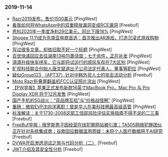 ### 2019-11-14

* [Razr2019发布，售价1500美元](https://www.pingwest.com/w/197712) [PingWest]
* [看我如何将WhatsApp中的双重释放漏洞变成RCE漏洞](https://www.freebuf.com/articles/network/217078.html) [Freebuf]
* [思科2020年一季度净利29亿美元，同比下降18%](https://www.pingwest.com/w/197705) [PingWest]
* [Shopee 11.11成为东南亚电商首选：首次推出AR游戏，打造沉浸式游戏购物](https://www.pingwest.com/w/197709) [PingWest]
* [写过很多文章，却依旧取不好一个标题](https://www.pingwest.com/a/197019) [PingWest]
* [百世快递回应去往湖南13吨包裹烧毁：七千余件，正在补发](https://www.pingwest.com/w/197703) [PingWest]
* [滴滴升级快车拼车，它与即将试运行的顺风车存在7大区别](https://www.pingwest.com/w/197702) [PingWest]
* [旷视科技联合创始人唐文斌退出子公司法定代表人、董事等职位](https://www.pingwest.com/w/197699) [PingWest]
* [疑似Group123 （APT37）针对中韩外贸人士的攻击活动分析](https://www.freebuf.com/news/218260.html) [Freebuf]
* [Moto Razr折叠屏翻盖机FCC认证照片流出](https://www.pingwest.com/w/197695) [PingWest]
* [【PW早报】苹果正式发布新款16英寸MacBook Pro，Mac Pro 与 Pro Display XDR 将于12月发售](https://www.pingwest.com/w/197675) [PingWest]
* [国产手机的5G战火：“双品牌互掐”与“价格战怪圈”](https://www.pingwest.com/a/196435) [PingWest]
* [重磅：微软EVP沈向洋离职！曾是华人在美科技圈最高级高管](https://www.pingwest.com/a/197692) [PingWest]
* [标准解读：关于1730-2008这部工信部风险评估实施指南不得不说的二三事](https://www.freebuf.com/articles/security-management/215749.html) [Freebuf]
* [FreeBuf早报｜俄罗斯男子因经营在线犯罪网站被引渡；TA505网络犯罪团伙正在针对系统集成商；谷歌回应数据滥用质疑：未将个人医疗数据用于AI研究](https://www.freebuf.com/news/219951.html) [Freebuf]
* [DVWA开启渗透测试之旅与代码分析（二）](https://www.freebuf.com/articles/web/218170.html) [Freebuf]
* [JWT介绍及其安全性分析](https://www.freebuf.com/vuls/219056.html) [Freebuf]
